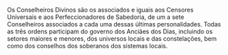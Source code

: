 ﻿Os Conselheiros Divinos são os associados e iguais aos Censores Universais e aos Perfeccionadores de Sabedoria, de um a sete Conselheiros associados a cada uma dessas últimas personalidades. Todas as três ordens participam do governo dos Anciães dos Dias, incluindo os setores maiores e menores, dos universos locais e das constelações, bem como dos conselhos dos soberanos dos sistemas locais.
